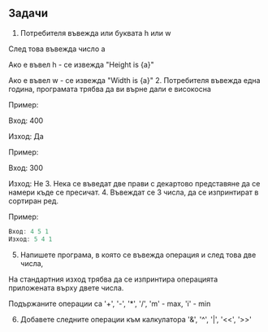 ## Задачи
1. Потребителя въвежда или буквата h или w

След това въвежда число a

Ако е въвел h - се извежда "Height is {a}"

Ако е въвел w - се извежда "Width is {a}"
2. Потребителя въвежда една година, програмата трябва да ви върне дали е високосна

Пример:

Вход: 400

Изход: Да

Пример:

Вход: 300

Изход: Не
3. Нека се въведат две прави с декартово представяне да се намери къде се пресичат.
4. Въвеждат се 3 числа, да се изпринтират в сортиран ред.

Пример:

```c++
Вход: 4 5 1
Изход: 5 4 1
```
5. Напишете програма, в която се въвежда операция и след това две числа, 

На стандартния изход трябва да се изпринтира операцията приложената върху двете числа.

Подържаните операции са '+', '-', '*', '/', 'm' - max, 'i' - min

6. Добавете следните операции към калкулатора '&', '^', '|', '<<', '>>'
